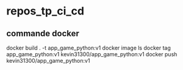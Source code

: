 # repos_tp_ci_cd

## commande docker

docker build . -t app_game_python:v1
docker image ls
docker tag app_game_python:v1 kevin31300/app_game_python:v1
docker push kevin31300/app_game_python:v1